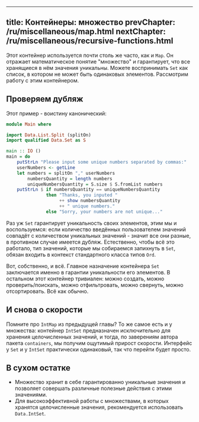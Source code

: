 ----
title: Контейнеры: множество
prevChapter: /ru/miscellaneous/map.html
nextChapter: /ru/miscellaneous/recursive-functions.html
----

Этот контейнер используется почти столь же часто, как и `Map`. Он отражает математическое понятие "множество" и гарантирует, что все хранящиеся в нём значения уникальны. Можете воспринимать `Set` как список, в котором не может быть одинаковых элементов. Рассмотрим работу с этим контейнером.

## Проверяем дубляж

Этот пример - воистину канонический:

```haskell
module Main where

import Data.List.Split (splitOn)
import qualified Data.Set as S

main :: IO ()
main = do
    putStrLn "Please input some unique numbers separated by commas:"
    userNumbers <- getLine
    let numbers = splitOn "," userNumbers
        numbersQuantity = length numbers
        uniqueNumbersQuantity = S.size $ S.fromList numbers
    putStrLn $ if numbersQuantity == uniqueNumbersQuantity
               then "Thanks, you inputed " 
                    ++ show numbersQuantity 
                    ++ " unique numbers."
               else "Sorry, your numbers are not unique..."
```

Раз уж `Set` гарантирует уникальность своих элементов, этим мы и воспользуемся: если количество введённых пользователем значений совпадёт с количеством уникальных значений - значит все они разные, в противном случае имеется дубляж. Естественно, чтобы всё это работало, тип значений, которые мы собираемся запихнуть в `Set`, обязан входить в контекст стандартного класса типов `Ord`.

Вот, собственно, и всё. Главное назначение контейнера `Set` заключается именно в гарантии уникальности его элементов. В остальном этот контейнер тривиален: можно создать, можно проверить/поискать, можно отфильтровать, можно свернуть, можно отсортировать. Всё как обычно.

## И снова о скорости

Помните про `IntMap` из предыдущей главы? То же самое есть и у множества: контейнер `IntSet` предназначен исключительно для хранения целочисленных значений, и тогда, по заверениям автора пакета `containers`, мы получим ощутимый прирост скорости. Интерфейс у `Set` и у `IntSet` практически одинаковый, так что перейти будет просто.

## В сухом остатке

* Множество хранит в себе гарантированно уникальные значения и позволяет совершать различные полезные действия с этими значениями. 
* Для высокоэффективной работы с множествами, в которых хранятся целочисленные значения, рекомендуется использовать `Data.IntSet`.

